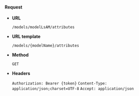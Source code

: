 #### Request

* **URL**

  `/models/modelLsAM/attributes`

* **URL template**

  `/models/{modelName}/attributes`

* **Method**

  `GET`

* **Headers**

  `Authorization: Bearer {token}`
  `Content-Type: application/json;charset=UTF-8`
  `Accept: application/json`
